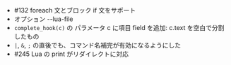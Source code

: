 - #132 foreach 文とブロック if 文をサポート
- オプション --lua-file
- `complete_hook(c)` の パラメータ c に項目 field を追加: c.text を空白で分割したもの
- `|`, `&`, `;` の直後でも、コマンド名補完が有効になるようにした
- #245 Lua の print がリダイレクトに対応
